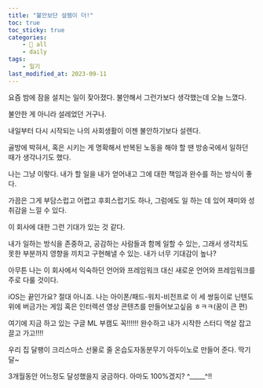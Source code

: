 ```yaml
---
title: "불안보단 설렘이 더!"
toc: true
toc_sticky: true
categories:
    - 📂 all
    - daily
tags:
    - 일기
last_modified_at: 2023-09-11
---
```


요즘 밤에 잠을 설치는 일이 잦아졌다. 불안해서 그런가보다 생각했는데 오늘 느꼈다.

불안한 게 아니라 설레었던 거구나.

내일부터 다시 시작되는 나의 사회생활이 이젠 불안하기보다 설렌다.

골방에 박혀서, 혹은 시키는 게 명확해서 반복된 노동을 해야 할 땐 방송국에서 일하던 때가 생각나기도 했다.

나는 그냥 이렇다. 내가 할 일을 내가 얻어내고 그에 대한 책임과 완수를 하는 방식이 좋다.

가끔은 그게 부담스럽고 어렵고 후회스럽기도 하나, 그럼에도 일 하는 데 있어 재미와 성취감을 느낄 수 있다.

이 회사에 대한 그런 기대가 있는 것 같다.

내가 일하는 방식을 존중하고, 공감하는 사람들과 함께 일할 수 있는, 그래서 생각치도 못한 부분까지 영향을 끼치고 구현해낼 수 있는. 내가 너무 기대감이 높나?

아무튼 나는 이 회사에서 익숙하던 언어와 프레임워크 대신 새로운 언어와 프레임워크를 주로 다룰 것이다.

iOS는 끝인가요? 절대 아니죠. 나는 아이폰/패드-워치-비전프로 이 세 쌍둥이로 닌텐도 위에 버금가는 게임 혹은 인터렉션 영상 콘텐츠를 만들어보고싶음 ㅎㅋㅋ(꿈이 큰 편)

여기에 지금 하고 있는 구글 ML 부캠도 꼭!!!!!! 완수하고 내가 시작한 스터디 멱살 잡고 끌고 가고!!!!

우리 집 달팽이 크리스마스 선물로 줄 온습도자동분무기 아두이노로 만들어 준다. 딱기달~

3개월동안 어느정도 달성했을지 궁금하다. 아마도 100%겠지? ^_____^!!